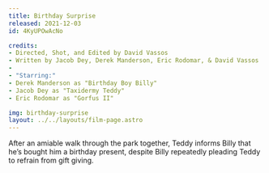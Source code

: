 ```yaml
---
title: Birthday Surprise
released: 2021-12-03
id: 4KyUPOwAcNo

credits:
- Directed, Shot, and Edited by David Vassos
- Written by Jacob Dey, Derek Manderson, Eric Rodomar, & David Vassos
- 
- "Starring:"
- Derek Manderson as "Birthday Boy Billy"
- Jacob Dey as "Taxidermy Teddy"
- Eric Rodomar as "Gorfus II"

img: birthday-surprise
layout: ../../layouts/film-page.astro
---
```


After an amiable walk through the park together, Teddy informs Billy that he’s
bought him a birthday present, despite Billy repeatedly pleading Teddy to refrain
from gift giving.
